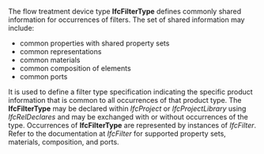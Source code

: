 ﻿The flow treatment device type **IfcFilterType** defines commonly shared information for occurrences of filters. The set of shared information may include:

* common properties with shared property sets
* common representations
* common materials
* common composition of elements
* common ports

It is used to define a filter type specification indicating the specific product information that is common to all occurrences of that product type. The **IfcFilterType** may be declared within _IfcProject_ or _IfcProjectLibrary_ using _IfcRelDeclares_ and may be exchanged with or without occurrences of the type. Occurrences of **IfcFilterType** are represented by instances of _IfcFilter_. Refer to the documentation at _IfcFilter_ for supported property sets, materials, composition, and ports.
